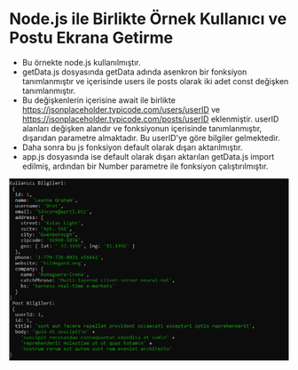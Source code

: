# Node.js ile Birlikte Örnek Kullanıcı ve Postu Ekrana Getirme

* Bu örnekte node.js kullanılmıştır.
* getData.js dosyasında getData adında asenkron bir fonksiyon tanımlanmıştır ve içerisinde users ile posts olarak iki adet const değişken tanımlanmıştır. 
* Bu değişkenlerin içerisine await ile birlikte https://jsonplaceholder.typicode.com/users/userID ve https://jsonplaceholder.typicode.com/posts/userID eklenmiştir. userID alanları değişken alandır ve fonksiyonun içerisinde tanımlanmıştır, dışarıdan parametre almaktadır. Bu userID'ye göre bilgiler gelmektedir.
* Daha sonra bu js fonksiyon default olarak dışarı aktarılmıştır.
* app.js dosyasında ise default olarak dışarı aktarılan getData.js import edilmiş, ardından bir Number parametre ile fonksiyon çalıştırılmıştır.

![learning-node](learning-node.png) 
